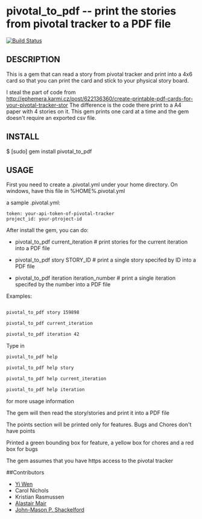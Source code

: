 pivotal_to_pdf -- print the stories from pivotal tracker to a PDF file
====================================

[![Build Status](http://travis-ci.org/ywen/pivotal_to_pdf.png)](http://travis-ci.org/ywen/pivotal_to_pdf)

## DESCRIPTION
This is a gem that can read a story from pivotal tracker and print into a 4x6 card so that you can print the card and stick to your physical story board.

I steal the part of code from http://ephemera.karmi.cz/post/622136360/create-printable-pdf-cards-for-your-pivotal-tracker-stor The difference is the code there print to a A4 paper with 4 stories on it. This gem prints one card at a time and the gem doesn't require an exported csv file.
 
## INSTALL
  $ [sudo] gem install pivotal_to_pdf

## USAGE
First you need to create a .pivotal.yml under your home directory. On windows, have this file in %HOME%.pivotal.yml

a sample .pivotal.yml:

    token: your-api-token-of-pivotal-tracker
    project_id: your-ptroject-id

After install the gem, you can do:

* pivotal_to_pdf current_iteration       # print stories for the current iteration into a PDF file

* pivotal_to_pdf story STORY_ID  # print a single story specifed by ID into a PDF file

* pivotal_to_pdf iteration iteration_number # print a single iteration specifed by the number into a PDF file

Examples:

```bash

pivotal_to_pdf story 159898

pivotal_to_pdf current_iteration

pivotal_to_pdf iteration 42
```

Type in

```bash
pivotal_to_pdf help

pivotal_to_pdf help story

pivotal_to_pdf help current_iteration

pivotal_to_pdf help iteration
```

for more usage information

The gem will then read the story/stories and print it into a PDF file

The points section will be printed only for features. Bugs and Chores don't have points

Printed a green bounding box for feature, a yellow box for chores and a red box for bugs

The gem assumes that you have https access to the pivotal tracker

##Contributors
* [Yi Wen](https://github.com/ywen)
* Carol Nichols
* Kristian Rasmussen 
* [Alastair Mair](https://github.com/amair)
* [John-Mason P. Shackelford](https://github.com/jpshackelford)
